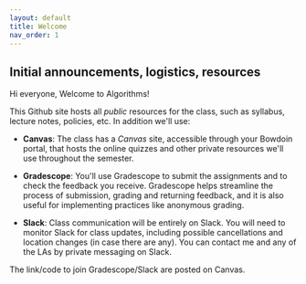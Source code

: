 ```yaml
---
layout: default 
title: Welcome
nav_order: 1
---
```



## Initial announcements, logistics, resources



Hi everyone, Welcome to Algorithms! 

This Github site hosts all _public_ resources for the class, such as syllabus, lecture notes, policies, etc.  In addition we'll use: 

* __Canvas__: The class  has  a _Canvas_ site, accessible through your Bowdoin portal, that hosts the online quizzes and other private resources we'll use throughout the semester. 

* __Gradescope__:  You'll use Gradescope to submit the assignments and to check the feedback you receive. Gradescope helps streamline the process of submission, grading and returning feedback, and it is also useful for implementing practices like anonymous grading.

* __Slack__: Class communication will be entirely on Slack. You will need to monitor Slack for class updates, including possible cancellations and location changes (in case there are any). You can contact me and any of the LAs by private messaging on Slack. 

The link/code to join Gradescope/Slack are posted on Canvas. 
